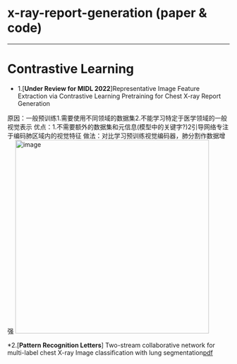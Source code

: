 # x-ray-report-generation (paper & code)
_________________________________________________________________________________
# Contrastive Learning
* 1.[**Under Review for MIDL 2022**]Representative Image Feature Extraction via Contrastive Learning Pretraining for Chest X-ray Report Generation
 
原因：一般预训练1.需要使用不同领域的数据集2.不能学习特定于医学领域的一般视觉表示
优点：1.不需要额外的数据集和元信息(模型中的关键字?)2引导网络专注于编码肺区域内的视觉特征
做法：对比学习预训练视觉编码器，肺分割作数据增强
<img width="439" alt="image" src="https://user-images.githubusercontent.com/102885188/227195040-be1b5ecb-1e80-48c6-87a0-9948698a2026.png">


*2.[**Pattern Recognition Letters**] Two-stream collaborative network for multi-label chest X-ray Image classification with lung segmentation[pdf](https://reader.elsevier.com/reader/sd/pii/S0167865520301380?token=0A9D19797703EA83DF61513C5FCD582B4BDC3248DAE20E35742F4FD349367D097F85AE73BC0D5E2D27B2404902D54410&originRegion=us-east-1&originCreation=20230323122650)

